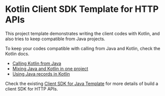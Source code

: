 # Kotlin Client SDK Template for HTTP APIs

This project template demonstrates writing the client codes with Kotlin, and also tries to keep compatible from Java projects. 

To keep your codes compatible with calling from Java and Kotlin, check the Kotlin docs.
* [Calling Kotlin from Java](https://kotlinlang.org/docs/java-to-kotlin-interop.html)
* [Mixing Java and Kotlin in one project](https://kotlinlang.org/docs/mixing-java-kotlin-intellij.html)
* [Using Java records in Kotlin](https://kotlinlang.org/docs/jvm-records.html)

Check the existing [Client SDK for Java Template](https://github.com/eTipio/client-sdk-template) for more details of build a client SDK for HTTP APIs.
